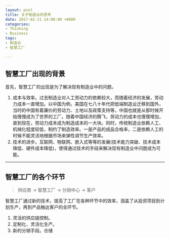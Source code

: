 ```yaml
---
layout: post
title: 关于制造业的思考
date: 2017-02-11 14:00:00 +0800
categories:
- Thinking
- Business
tags:
- 制造业
- 智慧工厂

---
```



## 智慧工厂出现的背景

首先，智慧工厂的出现是为了解决现有制造业中的问题。

1. 成本与效率。过去制造业对人工劳动力的依赖较大，而随着经济的发展，劳动力成本一直增加。以中国为例，美国在七八十年代把低端制造业迁移到国外，当时的中国有着廉价的劳动力、土地以及政策支持等，中国也就是从那时候开始慢慢成为了世界的工厂。随着中国经济的腾飞，劳动力的成本也慢慢增加，直到现在，劳动力成本成为制造成本的一大块。同时，传统制造业依赖人工、机械化程度较低，制约了制造效率。一是产品的成品合格率，二是依赖人工的时候不能灵活地根据市场来弹性调节生产效率。
2. 技术的进步。互联网、物联网、嵌入式等等的发展(技术能力突破、技术成本降低、硬件成本降低)，使得通过技术的手段来解决现有制造业中问题成为可能。

----

## 智慧工厂的各个环节

> 供应商 -> 智慧工厂 -> 分销中心 -> 客户

智慧工厂通过新的技术，提高了工厂在各种环节中的效率，涵盖了从投资项目到计划生产，再到产品触达客户的全环节。

1. 灵活的供应链控制。
2. 定制化、灵活化生产。
3. 新的分销手段。仓储
